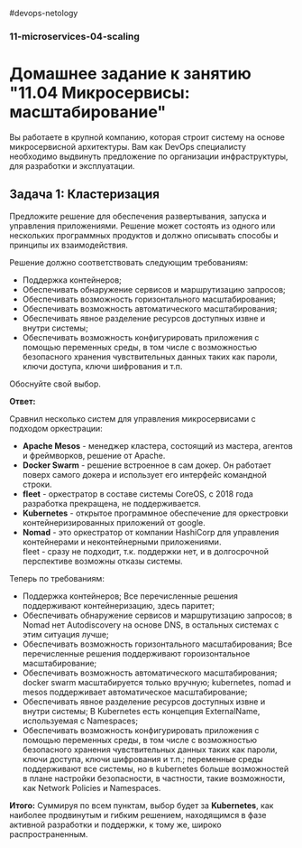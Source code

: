 #devops-netology
### 11-microservices-04-scaling
# Домашнее задание к занятию "11.04 Микросервисы: масштабирование"

Вы работаете в крупной компанию, которая строит систему на основе микросервисной архитектуры.
Вам как DevOps специалисту необходимо выдвинуть предложение по организации инфраструктуры, для разработки и эксплуатации.

## Задача 1: Кластеризация

Предложите решение для обеспечения развертывания, запуска и управления приложениями.
Решение может состоять из одного или нескольких программных продуктов и должно описывать способы и принципы их взаимодействия.

Решение должно соответствовать следующим требованиям:
- Поддержка контейнеров;
- Обеспечивать обнаружение сервисов и маршрутизацию запросов;
- Обеспечивать возможность горизонтального масштабирования;
- Обеспечивать возможность автоматического масштабирования;
- Обеспечивать явное разделение ресурсов доступных извне и внутри системы;
- Обеспечивать возможность конфигурировать приложения с помощью переменных среды, в том числе с возможностью безопасного хранения чувствительных данных таких как пароли, ключи доступа, ключи шифрования и т.п.

Обоснуйте свой выбор.

**Ответ:**

Сравнил несколько систем для управления микросервисами с подходом оркестрации:
* __Apache Mesos__ - менеджер кластера, состоящий из мастера, агентов и фреймворков, решение от Apache.
* __Docker Swarm__ - решение встроенное в сам докер. Он работает поверх самого докера и использует его интерфейс командной строки.
* __fleet__ - оркестратор в составе системы CoreOS, с 2018 года разработка прекращена, не поддерживается.
* __Kubernetes__ -  открытое программное обеспечение для оркестровки контейнеризированных приложений от google.
* __Nomad__ - это оркестратор от компании HashiCorp для управления контейнерами и неконтейнерными приложениями.  
fleet - сразу не подходит, т.к. поддержки нет, и в долгосрочной перспективе возможны отказы системы.  

Теперь по требованиям:  
* Поддержка контейнеров;
Все перечисленные решения поддерживают контейнеризацию, здесь паритет;
* Обеспечивать обнаружение сервисов и маршрутизацию запросов;
в Nomad нет Autodiscovery на основе DNS, в остальных системах с этим ситуация лучше;
* Обеспечивать возможность горизонтального масштабирования;
Все перечисленные решения поддерживают гороизонтальное масштабирование;
* Обеспечивать возможность автоматического масштабирования;
docker swarm масштабируется только вручную; kubernetes, nomad и mesos поддерживает автоматическое масштабирование;
* Обеспечивать явное разделение ресурсов доступных извне и внутри системы;
В Kubernetes есть концепция ExternalName, используемая с Namespaces;
* Обеспечивать возможность конфигурировать приложения с помощью переменных среды, в том числе с возможностью безопасного хранения чувствительных данных таких как пароли, ключи доступа, ключи шифрования и т.п.;
переменные среды поддерживают все системы, но в kubernetes больше возможностей в плане настройки безопасности, в частности,
такие возможности, как Network Policies и Namespaces.  
  
__Итого:__ Суммируя по всем пунктам, выбор будет за __Kubernetes__, как наиболее продвинутым и гибким решением, находящимся в фазе активной
разработки и поддержки, к тому же, широко распространенным.
